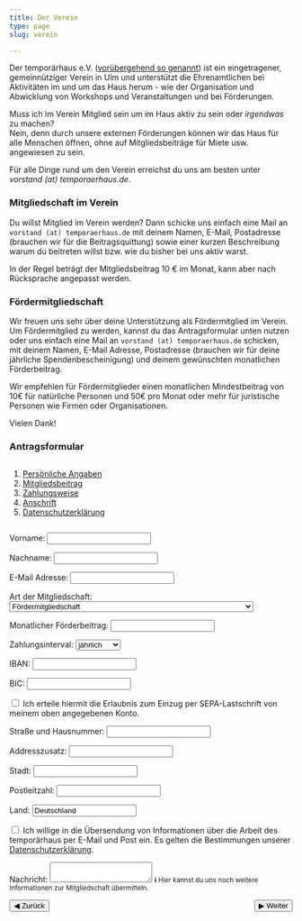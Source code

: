```yaml
---
title: Der Verein
type: page
slug: verein

---
```


Der temporärhaus e.V. ([vorübergehend so genannt](/stellungnahme-und-ausblick-zum-urteil-im-markenrechtsstreit/)) ist ein eingetragener, gemeinnütziger Verein in Ulm und unterstützt die Ehrenamtlichen bei Aktivitäten im und um das Haus herum - wie der Organisation und Abwicklung von Workshops und Veranstaltungen und bei Förderungen.

Muss ich im Verein Mitglied sein um im Haus aktiv zu sein oder _irgendwas_ zu machen?  
Nein, denn durch unsere externen Förderungen können wir das Haus für alle Menschen öffnen, ohne auf Mitgliedsbeiträge für Miete usw. angewiesen zu sein.

<!--
Warum sollte ich (Förder)mitglied werden?  
Wenn man sich für eine Mitgliedschaft entscheidet, bekommt man zum einen ein Stimmrecht bei allen Vereinsfragen sowie eine Art “virtuelles” Abzeichen, dass man das Haus und den dortigen Spirit unterstützt.

Weiter ermöglichen die Mitgliedsbeiträge die Beschaffung von interessanten Dingen für alle, Workshopmaterial und den ein oder anderen Kostenpunkt im Haus.
-->


Für alle Dinge rund um den Verein erreichst du uns am besten unter _vorstand (at) temporaerhaus.de_.

### Mitgliedschaft im Verein
Du willst Mitglied im Verein werden? Dann schicke uns einfach eine Mail an `vorstand (at) temporaerhaus.de` mit deinem Namen, E-Mail, Postadresse (brauchen wir für die Beitragsquittung) sowie einer kurzen Beschreibung warum du beitreten willst bzw. wie du bisher bei uns aktiv warst.

In der Regel beträgt der Mitgliedsbeitrag 10 € im Monat, kann aber nach Rücksprache angepasst werden.

### Fördermitgliedschaft
Wir freuen uns sehr über deine Unterstützung als Fördermitglied im Verein. Um Fördermitglied zu werden, kannst du das Antragsformular unten nutzen oder uns einfach eine Mail an `vorstand (at) temporaerhaus.de` schicken, mit deinem Namen, E-Mail Adresse, Postadresse (brauchen wir für deine jährliche Spendenbescheinigung) und deinem gewünschten monatlichen Förderbeitrag.

Wir empfehlen für Fördermitglieder einen monatlichen Mindestbeitrag von 10€ für natürliche Personen und 50€ pro Monat oder mehr für juristische Personen wie Firmen oder Organisationen.

Vielen Dank!

### Antragsformular

<form style="display: flex; flex-wrap: wrap;" method="POST" action="https://temporaerhaus.de/member-application.php" id="applicationForm">
<div style="flex-grow: 0; flex-shrink: 1; flex-basis: 230px;">
  <ol>
    <li><a href="#step1">Persönliche Angaben</a></li>
    <li><a href="#step2">Mitgliedsbeitrag</a></li>
    <li><a href="#step3">Zahlungsweise</a></li>
    <li><a href="#step4">Anschrift</a></li>
    <li><a href="#step5">Datenschutzerklärung</a></li>
  </ol>
</div>

<div style="flex-grow: 1; flex-shrink: 1; flex-basis: 280px;">
<div id="step1" style="scroll-padding-top: 2em;">
<p>
<label for="firstname">Vorname:</label>
<input type="text" id="firstname" name="firstname">
</p>
<p>
<label for="lastname">Nachname:</label>
<input type="text" id="lastname" name="lastname">
</p>
<p>
<label for="email">E-Mail Adresse:</label>
<input type="text" id="email" name="email">
</p>
</div>

<div id="step2" style="scroll-padding-top: 2em;">
<p>
<label for="type">Art der Mitgliedschaft:</label>
<select id="type" name="type">
    <option>Fördermitgliedschaft</option>
    <option>Fördermitgliedschaft für Personen in Schule, Ausbildung und Studium</option>
    <option>Ideelle Mitgliedschaft</option>
</select>
</p>
<p>
<label for="amount">Monatlicher Förderbeitrag:</label>
<input type="number" id="amount" name="amount">
</p>
</div>

<div id="step3" style="scroll-padding-top: 2em;">
<p>
<label for="interval">Zahlungsinterval:</label>
<select id="interval" name="interval">
    <option>jährlich</option>
    <option>halbjährig</option>
    <option>monatlich</option>
</select>
</p>
<p>
<label for="iban">IBAN:</label>
<input type="text" id="iban" name="iban">
</p>
<p>
<label for="bic">BIC:</label>
<input type="text" id="bic" name="bic">
</p>
<p>
<label for="consent">
<input type="checkbox" id="consent" name="consent">
Ich erteile hiermit die Erlaubnis zum Einzug per SEPA-Lastschrift von meinem oben angegebenen Konto.
</label>
</p>
</div>

<div id="step4" style="scroll-padding-top: 2em;">
<p>
<label for="address">Straße und Hausnummer:</label>
<input type="text" id="address" name="address">
</p>
<p>
<label for="suffix">Addresszusatz:</label>
<input type="text" id="suffix" name="suffix">
</p>
<p>
<label for="city">Stadt:</label>
<input type="text" id="city" name="city">
</p>
<p>
<label for="zip">Postleitzahl:</label>
<input type="text" id="zip" name="zip">
</p>
<p>
<label for="country">Land:</label>
<input type="text" id="country" name="country" value="Deutschland">
</p>
</div>

<div id="step5" style="scroll-padding-top: 2em;">
<p>
<label for="mailconsent">
<input type="checkbox" id="mailconsent" name="mailconsent">
Ich willige in die Übersendung von Informationen über die Arbeit des temporärhaus per E-Mail und Post ein.
Es gelten die Bestimmungen unserer <a href="/datenschutzerklaerung" target="_blank">Datenschutzerklärung</a>.
</label>
</p>
<p>
<label for="message">Nachricht:</label>
<textarea id="message" name="message"></textarea>
<small class="info" style="padding-block: 0.25em;"><b>ℹ</b> Hier kannst du uns noch weitere Informationen zur Mitgliedschaft übermitteln.</small>
</p>
</div>

<div style="display: flex; align-items: center; justify-content: space-between;">
<button id="prevStep">◀ Zurück</button>
<button id="nextStep">▶ Weiter</button>
</div>
</div>
</form>

<script type="text/javascript">
(() => {
    const form = document.getElementById('applicationForm');
    const nextStep = document.getElementById('nextStep');
    const prevStep = document.getElementById('prevStep');
    window.addEventListener('hashchange', () => {
        const hash = location.hash.startsWith('#step') ? location.hash : '#step1';
        const a = document.querySelector(`a[href="${hash}"]`);
        const e = document.querySelector(hash);
        if (!a || !e) {
            return;
        }
        a.closest('ol').querySelectorAll('li').forEach(e => {
            e.style.fontWeight = 'normal';
            e.style.color = '#666';
            e.children[0].style.color = '#666';
        });
        a.parentNode.style.fontWeight = 'bold';
        a.parentNode.style.color = 'black';
        a.style.color = 'black';

        e.parentNode.querySelectorAll('div[id]').forEach(e => {
            e.style.display = 'none';
        });
        e.style.display = 'block';

        prevStep.disabled = (hash === '#step1');
        nextStep.innerText = (hash === '#step5') ? '✉ Antrag Versenden' : '▶ Weiter';
    });

    const changeStep = (e) => {
        e.preventDefault();
        e.stopPropagation();

        const hash = location.hash.startsWith('#step') ? location.hash : '#step1';
        const target = (Number(hash.slice(5)) || 0) + (e.target.id === 'nextStep' ? 1 : -1);
        if (target === 6) {
            form.dispatchEvent(new Event('submit'));
            return;
        }

        location.hash = `#step${target}`;
        window.dispatchEvent(new Event('hashchange'));
    };
    nextStep.addEventListener('click', changeStep);
    prevStep.addEventListener('click', changeStep);

    form.addEventListener('submit', async (e) => {
        e.preventDefault();
        e.stopPropagation();

        form.querySelectorAll('p').forEach(e => e.classList.remove('danger'));
        nextStep.disabled = true;
        prevStep.disabled = true;

        let response = document.getElementById('formResponse')
        if (!response) {
            response = document.createElement('div');
            response.id = 'formResponse';
            form.insertAdjacentElement('beforebegin', response);
        }

        response.className = 'info';
        response.innerHTML = '<h3>⏳ Einen Moment, dein Antrag wird gespeichert.</h3>';

        const data = new URLSearchParams(new FormData(form));
        const res = await fetch(form.action, { method: 'post', body: data });
        nextStep.disabled = false;
        prevStep.disabled = false;

        if (res.status === 200) {
            // show success and clear form?
            form.reset();
            location.hash = '#step1';
            window.dispatchEvent(new Event('hashchange'));
            response.className = 'success';
            response.innerHTML = await res.text();
        } else {
            const body = await res.json();
            response.className = 'danger';
            response.innerHTML = '<h3>💻 Computer sagt "Nein" :(</h3><p>Bitte überprüfe die hervorgehobenen Formularfelder noch einmal.</p>';

            let step = 'step5';
            for (const field of Object.keys(body)) {
                const e = document.getElementById(field);
                e?.closest?.('p')?.classList?.add?.('danger');
                const id = e?.closest?.('div[id]')?.id;
                if (id < step) {
                    step = id;
                }
            }
            if (location.hash !== `#${step}`) {
                location.hash = `#${step}`;
                window.dispatchEvent(new Event('hashchange'));
            }
        }
    });

    window.dispatchEvent(new Event('hashchange'));
})();
</script>
